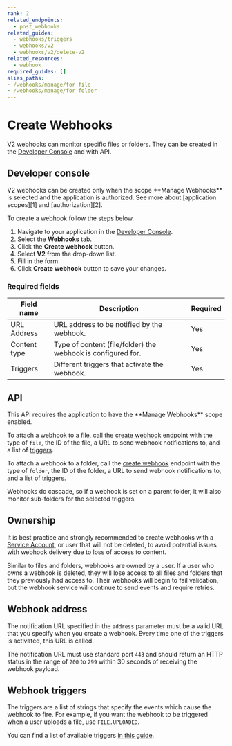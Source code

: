 ```yaml
---
rank: 2
related_endpoints:
  - post_webhooks
related_guides:
  - webhooks/triggers
  - webhooks/v2
  - webhooks/v2/delete-v2
related_resources: 
  - webhook
required_guides: []
alias_paths:
- /webhooks/manage/for-file
- /webhooks/manage/for-folder
---
```


# Create Webhooks

V2 webhooks can monitor specific files or folders. They can be
created in the [Developer Console][console] and with API. 

## Developer console

<Message type='warning'>
  V2 webhooks can be created only when the scope **Manage Webhooks**
  is selected and the application is authorized. See more about
  [application scopes][1] and [authorization][2].
</Message>

To create a webhook follow the steps below.

1. Navigate to your application in the [Developer Console][console].
2. Select the **Webhooks** tab.
3. Click the **Create webhook** button.
4. Select **V2** from the drop-down list.
5. Fill in the form.
6. Click **Create webhook** button to save your changes.

### Required fields

<!-- markdownlint-disable line-length -->

| Field name | Description | Required |
| --- | --- | --- |
| URL Address | URL address to be notified by the webhook. | Yes |
| Content type | Type of content (file/folder) the webhook is configured for. | Yes |
| Triggers | Different triggers that activate the webhook. | Yes |

<!-- markdownlint-enable line-length -->

## API

<Message type='warning'>
  This API requires the application to have the **Manage Webhooks** scope enabled.
</Message>

To attach a webhook to a file, call the [create webhook][3] endpoint with the
type of `file`, the ID of the file, a URL to send webhook notifications to, and
a list of [triggers][4].

<Samples id='post_webhooks' />

To attach a webhook to a folder, call the [create webhook][3] endpoint with the
type of `folder`, the ID of the folder, a URL to send webhook notifications to,
and a list of [triggers][4]. 

<Samples id='post_webhooks' variant='for_folder' />

<Message type='notice'>
  Webhooks do cascade, so if a webhook is set on a parent folder,
  it will also monitor sub-folders for the selected triggers.
</Message>

## Ownership 

It is best practice and strongly recommended to create webhooks with a 
[Service Account][sa], or user that will not be deleted, to avoid potential
issues with webhook delivery due to loss of access to content. 

Similar to files and folders, webhooks are owned by a user. If a user who owns a
webhook is deleted, they will lose access to all files and folders that they
previously had access to. Their webhooks will begin to fail validation, but the
webhook service will continue to send events and require retries.

## Webhook address

The notification URL specified in the `address` parameter must be a valid URL
that you specify when you create a webhook. Every time one of the triggers is
activated, this URL is called.

The notification URL must use standard port `443` and should return
an HTTP status in the range of `200` to `299` within 30 seconds of receiving
the webhook payload.

## Webhook triggers

The triggers are a list of strings that specify the events which cause the
webhook to fire. For example, if you want the webhook to be triggered
when a user uploads a file, use `FILE.UPLOADED`.

You can find a list of available triggers [in this guide][4].

[1]: g://applications
[2]: g://authorization
[3]: e://post_webhooks
[4]: g://webhooks/triggers
[sa]: g://getting-started/user-types/service-account
[console]: https://app.box.com/developers/console
